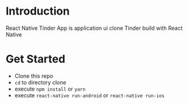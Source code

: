 # Introduction

React Native Tinder App is application ui clone Tinder build with React Native

# Get Started
- Clone this repo 
- `cd` to directory clone
- execute `npm install` or `yarn`
- execute `react-native run-android` or `react-native run-ios`